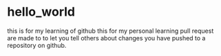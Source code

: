 # hello_world
this is for my learning of github
this for my personal learning
 pull request are made to to let you tell others about changes you have pushed to a repository on github.